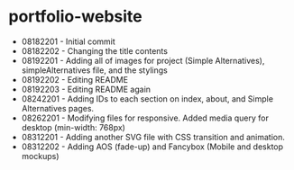 # portfolio-website

- 08182201 - Initial commit
- 08182202 - Changing the title contents
- 08192201 - Adding all of images for project (Simple Alternatives), simpleAlternatives file, and the stylings
- 08192202 - Editing README
- 08192203 - Editing README again
- 08242201 - Adding IDs to each section on index, about, and Simple Alternatives pages.
- 08262201 - Modifying files for responsive. Added media query for desktop (min-width: 768px)
- 08312201 - Adding another SVG file with CSS transition and animation.
- 08312202 - Adding AOS (fade-up) and Fancybox (Mobile and desktop mockups)
